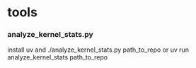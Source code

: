 # tools

### analyze_kernel_stats.py 
install uv and ./analyze_kernel_stats.py path_to_repo or uv run analyze_kernel_stats path_to_repo
